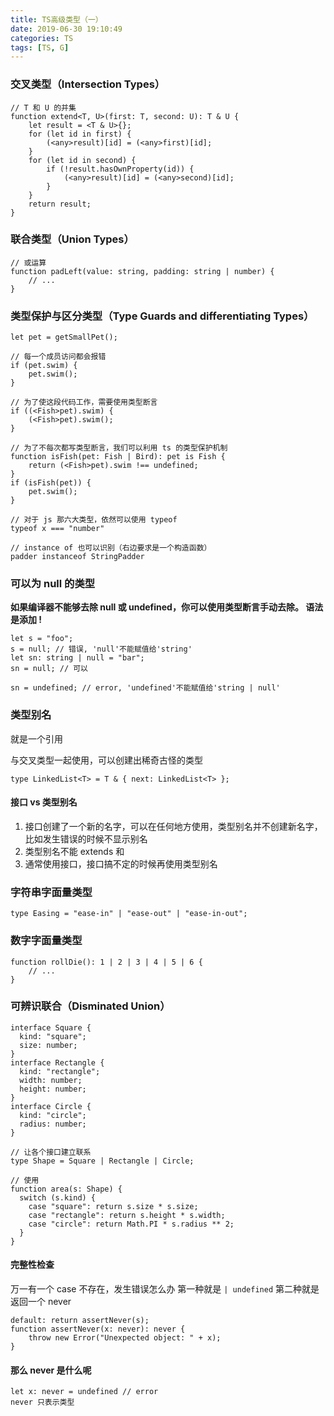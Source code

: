 ```yaml
---
title: TS高级类型（一）
date: 2019-06-30 19:10:49
categories: TS
tags: [TS, G]
---
```


### 交叉类型（Intersection Types）

```
// T 和 U 的并集
function extend<T, U>(first: T, second: U): T & U {
    let result = <T & U>{};
    for (let id in first) {
        (<any>result)[id] = (<any>first)[id];
    }
    for (let id in second) {
        if (!result.hasOwnProperty(id)) {
            (<any>result)[id] = (<any>second)[id];
        }
    }
    return result;
}
```

### 联合类型（Union Types）

```
// 或运算
function padLeft(value: string, padding: string | number) {
    // ...
}
```

### 类型保护与区分类型（Type Guards and differentiating Types）

```
let pet = getSmallPet();

// 每一个成员访问都会报错
if (pet.swim) {
    pet.swim();
}

// 为了使这段代码工作，需要使用类型断言
if ((<Fish>pet).swim) {
    (<Fish>pet).swim();
}

// 为了不每次都写类型断言，我们可以利用 ts 的类型保护机制
function isFish(pet: Fish | Bird): pet is Fish {
    return (<Fish>pet).swim !== undefined;
}
if (isFish(pet)) {
    pet.swim();
}

// 对于 js 那六大类型，依然可以使用 typeof
typeof x === "number"

// instance of 也可以识别（右边要求是一个构造函数）
padder instanceof StringPadder
```

### 可以为 null 的类型 

**如果编译器不能够去除 null 或 undefined，你可以使用类型断言手动去除。 语法是添加 !**

```
let s = "foo";
s = null; // 错误, 'null'不能赋值给'string'
let sn: string | null = "bar";
sn = null; // 可以

sn = undefined; // error, 'undefined'不能赋值给'string | null'
```

### 类型别名

就是一个引用

与交叉类型一起使用，可以创建出稀奇古怪的类型

```
type LinkedList<T> = T & { next: LinkedList<T> };
```

#### 接口 vs 类型别名

1. 接口创建了一个新的名字，可以在任何地方使用，类型别名并不创建新名字，比如发生错误的时候不显示别名
2. 类型别名不能 extends 和
3. 通常使用接口，接口搞不定的时候再使用类型别名

### 字符串字面量类型

```
type Easing = "ease-in" | "ease-out" | "ease-in-out";
```

### 数字字面量类型

```
function rollDie(): 1 | 2 | 3 | 4 | 5 | 6 {
    // ...
}
```

### 可辨识联合（Disminated Union）

```
interface Square {
  kind: "square";
  size: number;
}
interface Rectangle {
  kind: "rectangle";
  width: number;
  height: number;
}
interface Circle {
  kind: "circle";
  radius: number;
}

// 让各个接口建立联系
type Shape = Square | Rectangle | Circle;

// 使用
function area(s: Shape) {
  switch (s.kind) {
    case "square": return s.size * s.size;
    case "rectangle": return s.height * s.width;
    case "circle": return Math.PI * s.radius ** 2;
  }
}
```

#### 完整性检查

万一有一个 case 不存在，发生错误怎么办
第一种就是 `| undefined`
第二种就是 返回一个 never

```
default: return assertNever(s);
function assertNever(x: never): never {
    throw new Error("Unexpected object: " + x);
}
```

#### 那么 never 是什么呢

```
let x: never = undefined // error
never 只表示类型
```
